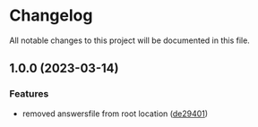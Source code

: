 # Changelog

All notable changes to this project will be documented in this file.

## 1.0.0 (2023-03-14)


### Features

* removed answersfile from root location ([de29401](https://github.com/nilsdebruin/copier-template/commit/de2940126030be8e122d0d05cdbd7562100459eb))
